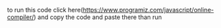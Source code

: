 <h> to run this code click here(https://www.programiz.com/javascript/online-compiler/) and copy the code and paste there than run</h>
